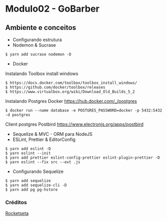 # Modulo02 - GoBarber

## Ambiente e conceitos

- Configurando estrutura
- Nodemon & Sucrase

```
$ yarn add sucrase nodemon -D
```
- Docker

Instalando Toolbox install windows

```
$ https://docs.docker.com/toolbox/toolbox_install_windows/
$ https://github.com/docker/toolbox/releases
$ https://www.virtualbox.org/wiki/Download_Old_Builds_5_2

```

Instalando Postgres Docker
https://hub.docker.com/_/postgres

```
$ docker run --name database -e POSTGRES_PASSWORD=docker -p 5432:5432 -d postgres
```

Client postgres Postbird
https://www.electronjs.org/apps/postbird

- Sequelize & MVC - ORM para NodeJS
- ESLint, Prettier & EditorConfig

```
$ yarn add eslint -D
$ yarn eslint --init
$ yarn add prettier eslint-config-prettier eslint-plugin-prettier -D
$ yarn eslint --fix src --ext .js
```
- Configurando Sequelize

```
$ yarn add sequelize
$ yarn add sequelize-cli -D
$ yarn add pg pg-hstore
```

### Créditos
[Rocketseta](http://www.rocketseat.com.br)
